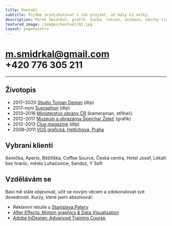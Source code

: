 ```yaml
---
title: Kontakt
subtitle: Pojďme prodiskutovat i váš projekt, ať malý či velký.
description: Marek Šmidrkal, grafik. Sazba, retuše, animace, návrhy tiskovin a webových stránek.
featured_image: /images/kontakt/01.jpg
layout: pagenointro
---
```


# m.smidrkal@gmail.com <br />+420 776 305 211

***

## Životopis
+ 2017&ndash;2020 [Studio Toman Design](http://www.toman-design.com) (dtp)
+ 2017&ndash;nyní [Supraphon](https://www.supraphon.cz/archivy-katalogy) (dtp)
+ 2013&ndash;2016 [Ministerstvo obrany ČR](http://www.army.cz) (kameraman, střihač)
+ 2012&ndash;2017 [Muzeum a obrazárna Špejchar Želeč](http://spejcharzelec.cz) (grafik)
+ 2012&ndash;2013 [Clue magazine](http://shm1ck.github.io/clue-magazine) (dtp)
+ 2008&ndash;2011 [VOŠ grafická, Hellichova, Praha](https://www.hellichovka.cz/)

## Vybraní klienti
8smička, Aperio, Běžíliška, Coffee Source, Česká centra, Hotel Josef, Lékaři bez hranic, město Luhačovice, Sandoz, Y Soft

## Vzdělávám se
Baví mě stále objevovat, učit se novým věcem a zdokonalovat své dovednosti. Kurzy, které jsem absolvoval:
+ Reklamní retuše u [Stanislava Petery](https://www.stanislavpetera.com/)
+ [After Effects: Motion graphics & Data Visualisation](https://www.udemy.com/share/101WFmAkAccVZaTXo=/)
+ [Adobe InDesign: Advanced Training Course](https://www.udemy.com/share/101WwkAkAccVZaTXo=/)